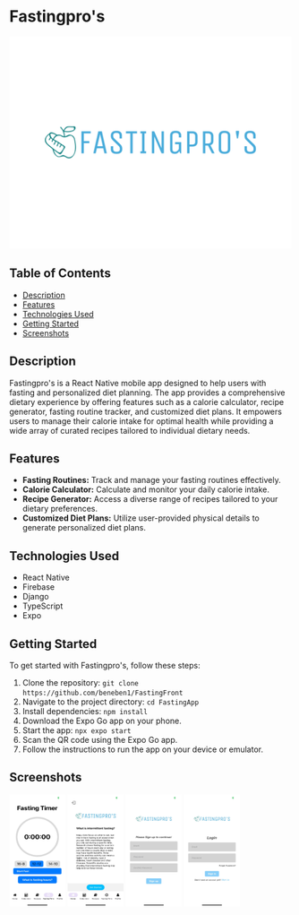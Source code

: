 # Fastingpro's

![Fastingpro's Logo](https://github.com/beneben1/FastingFront/blob/313d59f0a1773f4a4c366fa32910bd7eb6ef71c3/assets/fastingproslogo.png)

## Table of Contents
- [Description](#description)
- [Features](#features)
- [Technologies Used](#technologies-used)
- [Getting Started](#getting-started)
- [Screenshots](#screenshots)


## Description
Fastingpro's is a React Native mobile app designed to help users with fasting and personalized diet planning. The app provides a comprehensive dietary experience by offering features such as a calorie calculator, recipe generator, fasting routine tracker, and customized diet plans. It empowers users to manage their calorie intake for optimal health while providing a wide array of curated recipes tailored to individual dietary needs.

## Features
- **Fasting Routines:** Track and manage your fasting routines effectively.
- **Calorie Calculator:** Calculate and monitor your daily calorie intake.
- **Recipe Generator:** Access a diverse range of recipes tailored to your dietary preferences.
- **Customized Diet Plans:** Utilize user-provided physical details to generate personalized diet plans.

## Technologies Used
- React Native
- Firebase
- Django
- TypeScript
- Expo

## Getting Started
To get started with Fastingpro's, follow these steps:

1. Clone the repository: `git clone https://github.com/beneben1/FastingFront`
2. Navigate to the project directory: `cd FastingApp`
3. Install dependencies: `npm install`
4. Download the Expo Go app on your phone.
5. Start the app: `npx expo start`
6. Scan the QR code using the Expo Go app.
7. Follow the instructions to run the app on your device or emulator.

## Screenshots
<img src="https://github.com/beneben1/FastingFront/blob/02b102da0d3bf875ad83a22c7c86abdb5776a90f/assets/Screenshotapp1.jpg" width="100" height="200">

<img src="https://github.com/beneben1/FastingFront/blob/02b102da0d3bf875ad83a22c7c86abdb5776a90f/assets/Screenshotapp2.jpg" width="100" height="200">

<img src="https://github.com/beneben1/FastingFront/blob/02b102da0d3bf875ad83a22c7c86abdb5776a90f/assets/Screenshotapp3.jpg" width="100" height="200">

<img src="https://github.com/beneben1/FastingFront/blob/02b102da0d3bf875ad83a22c7c86abdb5776a90f/assets/Screenshotapp4.jpg" width="100" height="200">
